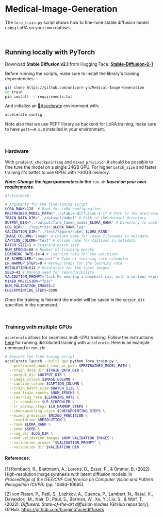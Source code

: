# Medical-Image-Generation
The `lora_train.py` script shows how to fine-tune stable diffusion model using LoRA on your own dataset.

<br>

## Running locally with PyTorch

Download **Stable Diffusion v2.1** from Hugging Face: **[Stable-Diffusion-2-1](https://huggingface.co/stabilityai/stable-diffusion-2-1)**

Before running the scripts, make sure to install the library's training dependencies:

```bash
git clone https://github.com/unicorn-yh/Medical-Image-Generation
cd train
pip install -r requirements.txt
```

And initialize an [🤗Accelerate](https://github.com/huggingface/accelerate/) environment with:

```bash
accelerate config
```

Note also that we use PEFT library as backend for LoRA training, make sure to have `peft>=0.6.0` installed in your environment.

<br>

### Hardware

With `gradient_checkpointing` and `mixed_precision` it should be possible to fine tune the model on a single 24GB GPU. For higher `batch_size` and faster training it's better to use GPUs with >30GB memory.

***Note: Change the hyperparameters in the*** `run.sh` ***based on your own requirements.***

```sh
#!/bin/bash

# Arguments for the fine-tuning script
LORA_RANK=128  # Rank for LoRA configuration
PRETRAINED_MODEL_PATH="../stable-diffusion-2-1" # Path to the pretrained model
TRAIN_DATA_DIR="../dataset/nobel" # Path to the dataset directory
OUTPUT_DIR="../output/fine_tuned_model_$LORA_RANK" # Directory to save the fine-tuned model
LOG_DIR="../log/train_$LORA_RANK.log"
VALIDATION_DIR="../test/figure/nobel_$LORA_RANK"
IMAGE_COLUMN="image" # Column name for image filenames in metadata
CAPTION_COLUMN="text" # Column name for captions in metadata
BATCH_SIZE=1 # Training batch size
NUM_EPOCHS=60 # Number of training epochs
LEARNING_RATE=1e-4 # Learning rate for the optimizer
LR_SCHEDULER="constant" # Type of learning rate scheduler
LR_WARMUP_STEPS=0 # Warmup steps for the learning rate
RESOLUTION=512 # Resolution for the input images
SEED=42 # Random seed for reproducibility
VALIDATION_PROMPT="Jack Ma wearing a baseball cap, with a serious expression, and a simple necklace, in the style of Nobel Laureate."
MIXED_PRECISION="fp16"
NUM_VALIDATION_IMAGES=1
CHECKPOINTING_STEPS=5000
```



Once the training is finished the model will be saved in the `output_dir` specified in the command. 

<br>

###  Training with multiple GPUs

`accelerate` allows for seamless multi-GPU training. Follow the instructions [here](https://huggingface.co/docs/accelerate/basic_tutorials/launch) for running distributed training with `accelerate`. Here is an example command in `run.sh`:

```sh
# Execute the fine-tuning script
accelerate launch --multi_gpu python lora_train.py \
  --pretrained_model_name_or_path $PRETRAINED_MODEL_PATH \
  --train_data_dir $TRAIN_DATA_DIR \
  --output_dir $OUTPUT_DIR \
  --image_column $IMAGE_COLUMN \
  --caption_column $CAPTION_COLUMN \
  --train_batch_size $BATCH_SIZE \
  --num_train_epochs $NUM_EPOCHS \
  --learning_rate $LEARNING_RATE \
  --lr_scheduler $LR_SCHEDULER \
  --lr_warmup_steps $LR_WARMUP_STEPS \
  --checkpointing_steps $CHECKPOINTING_STEPS \
  --mixed_precision $MIXED_PRECISION \
  --resolution $RESOLUTION \
  --rank $LORA_RANK \
  --seed $SEED \
  --log_dir $LOG_DIR \
  --num_validation_images $NUM_VALIDATION_IMAGES \
  --validation_prompt "$VALIDATION_PROMPT" \
  --validation_dir $VALIDATION_DIR 
```







#### References:

[1] Rombach, R., Blattmann, A., Lorenz, D., Esser, P., & Ommer, B. (2022). High-resolution image synthesis with latent diffusion models. In *Proceedings of the IEEE/CVF Conference on Computer Vision and Pattern Recognition (CVPR)* (pp. 10684–10695).

[2] von Platen, P., Patil, S., Lozhkov, A., Cuenca, P., Lambert, N., Rasul, K., Davaadorj, M., Nair, D., Paul, S., Berman, W., Xu, Y., Liu, S., & Wolf, T. (2022). *Diffusers: State-of-the-art diffusion models* [GitHub repository]. GitHub. https://github.com/huggingface/diffusers



